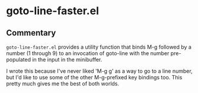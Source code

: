 # goto-line-faster.el

## Commentary

`goto-line-faster.el` provides a utility function that binds M-g followed by
a number (1 through 9) to an invocation of goto-line with the number
pre-populated in the input in the minibuffer.

I wrote this because I've never liked 'M-g g' as a way to go to a line
number, but I'd like to use some of the other M-g-prefixed key bindings too.
This pretty much gives me the best of both worlds.

[//]: # (README.md ends here)

